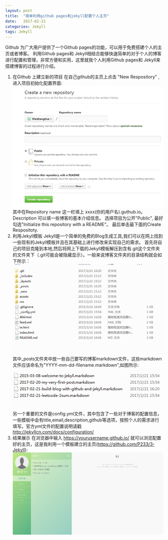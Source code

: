 ```yaml
---
layout: post
title:  "简单利用github pages和jekyll配置个人主页"
date:   2017-02-21
categories: Jekyll
tags: Jekyll
---
```


Github 为广大用户提供了一个Github pages的功能，可以用于免费搭建个人的主页或者博客。 利用Github pages和 Jekyll相结合能够快速简单的对于个人的博客进行配置和管理，非常方便和实用，这里就我个人利用Github pages和 Jekyll来搭建博客的过程进行介绍。

 1. 在Github 上建立新的项目
 在自己github的主页上点击 "New Respository" ,进入项目初始化配置界面:
 ![image01](/assets/img/github_create_respositoty.png)
 其中在Repository name 这一栏填上 xxxx(你的用户名).guthub.io。
 Description 可以填一些博客的基本介绍信息。
 选择项目为公开"Public", 最好勾选"Initialize this repository with a README"。
 最后单击最下面的Create Respositoty.
 1. 利用Jekyll模板
 Jekyll是一个简单的免费的Blog生成工具,我们可以在网上找到一些现有的Jekyll模板并且在其基础上进行修改来实现自己的需求。
 首先将自己的项目克隆到本地,然后将网上下载的Jekyll模板解压到含有.git这个文件夹的文件夹下（.git可能会被隐藏显示）。一般来说博客文件夹的目录结构就会如下所示：
 ![image02](/assets/img/jekyll_file_directory.png)
 其中_posts文件夹中放一些自己要写的博客markdown文件，这些markdown文件应该命名为"YYYY-mm-dd-filename.markdown",如图所示:
 ![image03](/assets/img/_post_structure.png)
  另一个重要的文件是config.yml文件，其中包含了一些对于博客的配置信息，一些模板中会有title,email,description,github等选项，按照个人的需求进行填写。官方yml文件的配置说明请戳 <http://jekyllcn.com/docs/configuration/>
 1. 结果展示
 在浏览器中输入 https://yourusername.github.io/ 就可以浏览配置好的主页，这是我利用一个模板建立的主页(<https://github.com/P233/3-Jekyll>):
  ![image04](/assets/img/homepage.png)
